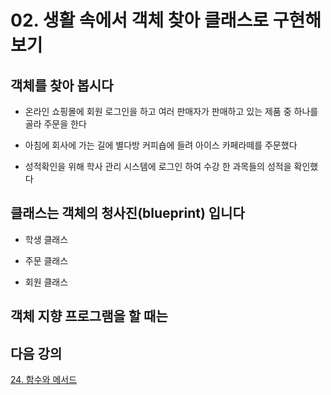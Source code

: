 # 02. 생활 속에서 객체 찾아 클래스로 구현해 보기

## 객체를 찾아 봅시다

- 온라인 쇼핑몰에 회원 로그인을 하고 여러 판매자가 판매하고 있는 제품 중 하나를 골라 주문을 한다

- 아침에 회사에 가는 길에 별다방 커피숍에 들려 아이스 카페라떼를 주문했다

- 성적확인을 위해 학사 관리 시스템에 로그인 하여 수강 한 과목들의 성적을 확인했다


## 클래스는 객체의 청사진(blueprint) 입니다

- 학생 클래스


- 주문 클래스


- 회원 클래스


## 객체 지향 프로그램을 할 때는 


## 다음 강의
[24. 함수와 메서드](https://gitlab.com/easyspubjava/javacoursework/-/blob/master/Chapter2/2-24/README.md)

